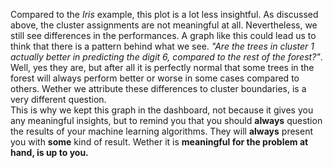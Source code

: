 <p class="text-font">
Compared to the <i>Iris</i> example, this plot is a lot less insightful. As discussed above, the cluster assignments are not meaningful at all. Nevertheless, we still see differences in the performances. A graph like this could lead us to think that there is a pattern behind what we see. <i>"Are the trees in cluster 1 actually better in predicting the digit 6, compared to the rest of the forest?"</i>. Well, yes they are, but after all it is perfectly normal that some trees in the forest will always perform better or worse in some cases compared to others. Wether we attribute these differences to cluster boundaries, is a very different question. <br>
This is why we kept this graph in the dashboard, not because it gives you any meaningful insights, but to remind you that you should <b>always</b> question the results of your machine learning algorithms. They will <b>always</b> present you with <b>some</b> kind of result. Wether it is <b>meaningful for the problem at hand, is up to you.</b>